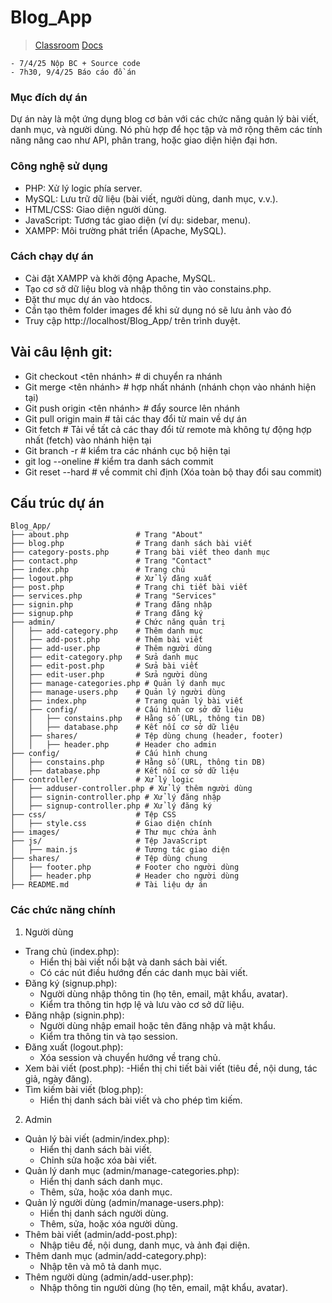 # Blog_App

> [Classroom](https://classroom.google.com/u/0/c/NzQ5OTkyMzU3MTQy) [Docs](https://docs.google.com/spreadsheets/d/1UzBbwM3lt-sTwVuCZHm5MYIAFbV_Y6HGWXxu6OOtbzk/edit?gid=801622215#gid=801622215)

```
- 7/4/25 Nộp BC + Source code
- 7h30, 9/4/25 Báo cáo đồ án
```

### Mục đích dự án

Dự án này là một ứng dụng blog cơ bản với các chức năng quản lý bài viết, danh mục, và người dùng. Nó phù hợp để học tập và mở rộng thêm các tính năng nâng cao như API, phân trang, hoặc giao diện hiện đại hơn.

### Công nghệ sử dụng
- PHP: Xử lý logic phía server.
- MySQL: Lưu trữ dữ liệu (bài viết, người dùng, danh mục, v.v.).
- HTML/CSS: Giao diện người dùng.
- JavaScript: Tương tác giao diện (ví dụ: sidebar, menu).
- XAMPP: Môi trường phát triển (Apache, MySQL).

### Cách chạy dự án
- Cài đặt XAMPP và khởi động Apache, MySQL.
- Tạo cơ sở dữ liệu blog và nhập thông tin vào constains.php.
- Đặt thư mục dự án vào htdocs.
- Cần tạo thêm folder images để khi sử dụng nó sẽ lưu ảnh vào đó
- Truy cập http://localhost/Blog_App/ trên trình duyệt.

## Vài câu lệnh git:

- Git checkout <tên nhánh> # di chuyển ra nhánh
- Git merge <tên nhánh> # hợp nhất nhánh (nhánh chọn vào nhánh hiện tại)
- Git push origin <tên nhánh> # đẩy source lên nhánh
- Git pull origin main # tải các thay đổi từ main về dự án
- Git fetch # Tải về tất cả các thay đổi từ remote mà không tự động hợp nhất (fetch) vào nhánh hiện tại
- Git branch -r # kiểm tra các nhánh cục bộ hiện tại
- git log --oneline # kiểm tra danh sách commit
- Git reset --hard <id commit> # về commit chỉ định (Xóa toàn bộ thay đổi sau commit)


## Cấu trúc dự án

```
Blog_App/
├── about.php               # Trang "About"
├── blog.php                # Trang danh sách bài viết
├── category-posts.php      # Trang bài viết theo danh mục
├── contact.php             # Trang "Contact"
├── index.php               # Trang chủ
├── logout.php              # Xử lý đăng xuất
├── post.php                # Trang chi tiết bài viết
├── services.php            # Trang "Services"
├── signin.php              # Trang đăng nhập
├── signup.php              # Trang đăng ký
├── admin/                  # Chức năng quản trị
│   ├── add-category.php    # Thêm danh mục
│   ├── add-post.php        # Thêm bài viết
│   ├── add-user.php        # Thêm người dùng
│   ├── edit-category.php   # Sửa danh mục
│   ├── edit-post.php       # Sửa bài viết
│   ├── edit-user.php       # Sửa người dùng
│   ├── manage-categories.php # Quản lý danh mục
│   ├── manage-users.php    # Quản lý người dùng
│   ├── index.php           # Trang quản lý bài viết
│   ├── config/             # Cấu hình cơ sở dữ liệu
│   │   ├── constains.php   # Hằng số (URL, thông tin DB)
│   │   ├── database.php    # Kết nối cơ sở dữ liệu
│   ├── shares/             # Tệp dùng chung (header, footer)
│   │   ├── header.php      # Header cho admin
├── config/                 # Cấu hình chung
│   ├── constains.php       # Hằng số (URL, thông tin DB)
│   ├── database.php        # Kết nối cơ sở dữ liệu
├── controller/             # Xử lý logic
│   ├── adduser-controller.php # Xử lý thêm người dùng
│   ├── signin-controller.php # Xử lý đăng nhập
│   ├── signup-controller.php # Xử lý đăng ký
├── css/                    # Tệp CSS
│   ├── style.css           # Giao diện chính
├── images/                 # Thư mục chứa ảnh
├── js/                     # Tệp JavaScript
│   ├── main.js             # Tương tác giao diện
├── shares/                 # Tệp dùng chung
│   ├── footer.php          # Footer cho người dùng
│   ├── header.php          # Header cho người dùng
├── README.md               # Tài liệu dự án
```

### Các chức năng chính
1. Người dùng
- Trang chủ (index.php):
    - Hiển thị bài viết nổi bật và danh sách bài viết.
    - Có các nút điều hướng đến các danh mục bài viết.
- Đăng ký (signup.php):
    - Người dùng nhập thông tin (họ tên, email, mật khẩu, avatar).
    - Kiểm tra thông tin hợp lệ và lưu vào cơ sở dữ liệu.
- Đăng nhập (signin.php):
    - Người dùng nhập email hoặc tên đăng nhập và mật khẩu.
    - Kiểm tra thông tin và tạo session.
- Đăng xuất (logout.php):
    - Xóa session và chuyển hướng về trang chủ.
- Xem bài viết (post.php):
     -Hiển thị chi tiết bài viết (tiêu đề, nội dung, tác giả, ngày đăng).
- Tìm kiếm bài viết (blog.php):
    - Hiển thị danh sách bài viết và cho phép tìm kiếm.
2. Admin
- Quản lý bài viết (admin/index.php):
    - Hiển thị danh sách bài viết.
    - Chỉnh sửa hoặc xóa bài viết.
- Quản lý danh mục (admin/manage-categories.php):
    - Hiển thị danh sách danh mục.
    - Thêm, sửa, hoặc xóa danh mục.
- Quản lý người dùng (admin/manage-users.php):
    - Hiển thị danh sách người dùng.
    - Thêm, sửa, hoặc xóa người dùng.
- Thêm bài viết (admin/add-post.php):
    - Nhập tiêu đề, nội dung, danh mục, và ảnh đại diện.
- Thêm danh mục (admin/add-category.php):
    - Nhập tên và mô tả danh mục.
- Thêm người dùng (admin/add-user.php):
    - Nhập thông tin người dùng (họ tên, email, mật khẩu, avatar).
